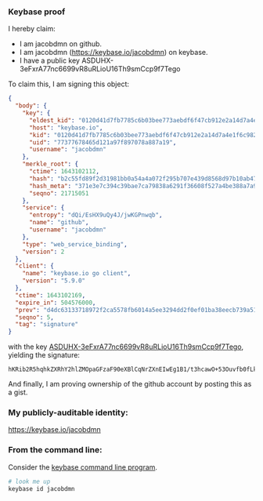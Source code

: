 ### Keybase proof

I hereby claim:

  * I am jacobdmn on github.
  * I am jacobdmn (https://keybase.io/jacobdmn) on keybase.
  * I have a public key ASDUHX-3eFxrA77nc6699vR8uRLioU16Th9smCcp9f7Tego

To claim this, I am signing this object:

```json
{
  "body": {
    "key": {
      "eldest_kid": "0120d41d7fb7785c6b03bee773aebdf6f47cb912e2a14d7a4e1f6c982729f5fed37a0a",
      "host": "keybase.io",
      "kid": "0120d41d7fb7785c6b03bee773aebdf6f47cb912e2a14d7a4e1f6c982729f5fed37a0a",
      "uid": "77377678465d121a97f897078a887a19",
      "username": "jacobdmn"
    },
    "merkle_root": {
      "ctime": 1643102112,
      "hash": "b2c55fd89f2d31981bb0a54a4a072f295b707e439d8568d97b10ab470ef68f02ccb346e80a8c67a8e81eb4ba386af36b5ce7957c05ef134d8c53c1d4d365d946",
      "hash_meta": "371e3e7c394c39bae7ca79838a6291f36608f527a4be388a7a9a50fd9a647314",
      "seqno": 21715051
    },
    "service": {
      "entropy": "dQi/EsHX9uQy4J/jwKGPnwqb",
      "name": "github",
      "username": "jacobdmn"
    },
    "type": "web_service_binding",
    "version": 2
  },
  "client": {
    "name": "keybase.io go client",
    "version": "5.9.0"
  },
  "ctime": 1643102169,
  "expire_in": 504576000,
  "prev": "d4dc63133718972f2ca5578fb6014a5ee3294dd2f0ef01ba38eecb739a5158a7",
  "seqno": 5,
  "tag": "signature"
}
```

with the key [ASDUHX-3eFxrA77nc6699vR8uRLioU16Th9smCcp9f7Tego](https://keybase.io/jacobdmn), yielding the signature:

```
hKRib2R5hqhkZXRhY2hlZMOpaGFzaF90eXBlCqNrZXnEIwEg1B1/t3hcawO+53Ouvfb0fLkS4qFNek4fbJgnKfX+03oKp3BheWxvYWTESpcCBcQg1NxjEzcYly8spVePtgFKXuMpTdLw7wG6OO7Lc5pRWKfEIJqfHemwirbvf/OgVd/Ncl2cOT7wkh+T8l9m7m+5rAVUAgHCo3NpZ8RAMnnfKfdV1lqyeYmHHg+gUCFW59LPLUzBvroveB25LK1PsOIJC12lXcrELx9xy4nvJ3BWxY+prmqod6RJpoyjBKhzaWdfdHlwZSCkaGFzaIKkdHlwZQildmFsdWXEIC8tK4Nd9CCWGZu0AyVRag28ENYSOtTXodHqiDGJ6RLzo3RhZ80CAqd2ZXJzaW9uAQ==

```

And finally, I am proving ownership of the github account by posting this as a gist.

### My publicly-auditable identity:

https://keybase.io/jacobdmn

### From the command line:

Consider the [keybase command line program](https://keybase.io/download).

```bash
# look me up
keybase id jacobdmn
```
